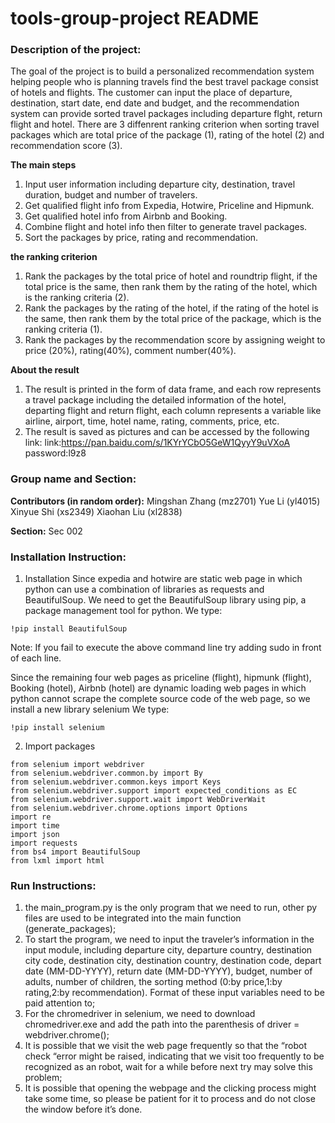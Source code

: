 # tools-group-project README
### Description of the project:
The goal of the project is to build a personalized recommendation system helping people who is planning travels find the best travel package consist of hotels and flights. The customer can input the place of departure, destination, start date, end date and budget, and the recommendation system can provide sorted travel packages including departure flght, return flight and hotel. There are 3 diffenrent ranking criterion when sorting travel packages which are total price of the package (1), rating of the hotel (2) and recommendation score (3).

**The main steps**
1. Input user information including departure city, destination, travel duration, budget and number of travelers.
2. Get qualified flight info from Expedia, Hotwire, Priceline and Hipmunk.
3. Get qualified hotel info from Airbnb and Booking.
4. Combine flight and hotel info then filter to generate travel packages.
5. Sort the packages by price, rating and recommendation.

**the ranking criterion**
1. Rank the packages by the total price of hotel and roundtrip flight, if the total price is the same, then rank them by the rating of the hotel, which is the ranking criteria (2). 
2. Rank the packages by the rating of the hotel, if the rating of the hotel is the same, then rank them by the total price of the package, which is the ranking criteria (1).
3. Rank the packages by the recommendation score by assigning weight to price (20%), rating(40%), comment number(40%). 


**About the result**
1. The result is printed in the form of data frame, and each row represents a travel package including the detailed information of the hotel, departing flight and return flight, each column represents a variable like airline, airport, time, hotel name, rating, comments, price, etc. 
2. The result is saved as pictures and can be accessed by the following link: link:https://pan.baidu.com/s/1KYrYCbO5GeW1QyyY9uVXoA  password:l9z8


### Group name and Section:
**Contributors (in random order):**
Mingshan Zhang (mz2701)
Yue Li (yl4015)
Xinyue Shi (xs2349)
Xiaohan Liu (xl2838)

**Section:**
Sec 002


### Installation Instruction:
1)	Installation
Since expedia and hotwire are static web page in which python can use a combination of libraries as requests and BeautifulSoup. We need to get the BeautifulSoup library using pip, a package management tool for python.
We type:

```
!pip install BeautifulSoup

```

Note: If you fail to execute the above command line try adding sudo in front of each line.

Since the remaining four web pages as priceline (flight), hipmunk (flight), Booking (hotel), Airbnb (hotel) are dynamic loading web pages in which python cannot scrape the complete source code of the web page, so we install a new library selenium
We type:

```
!pip install selenium

```

2)	Import packages

```
from selenium import webdriver
from selenium.webdriver.common.by import By
from selenium.webdriver.common.keys import Keys
from selenium.webdriver.support import expected_conditions as EC
from selenium.webdriver.support.wait import WebDriverWait
from selenium.webdriver.chrome.options import Options
import re
import time
import json
import requests
from bs4 import BeautifulSoup
from lxml import html
```

### Run Instructions:
1. the main_program.py is the only program that we need to run, other py files are used to be integrated into the main function (generate_packages);
2. To start the program, we need to input the traveler’s information in the input module, including departure city, departure country, destination city code, destination city, destination country, destination code, depart date (MM-DD-YYYY), return date (MM-DD-YYYY), budget, number of adults, number of children, the sorting method (0:by price,1:by rating,2:by recommendation). Format of these input variables need to be paid attention to;
3. For the chromedriver in selenium, we need to download chromedriver.exe and add the path into the parenthesis of driver = webdriver.chrome();
4. It is possible that we visit the web page frequently so that the “robot check “error might be raised, indicating that we visit too frequently to be recognized as an robot, wait for a while before next try may solve this problem;
5. It is possible that opening the webpage and the clicking process might take some time, so please be patient for it to process and do not close the window before it’s done.




